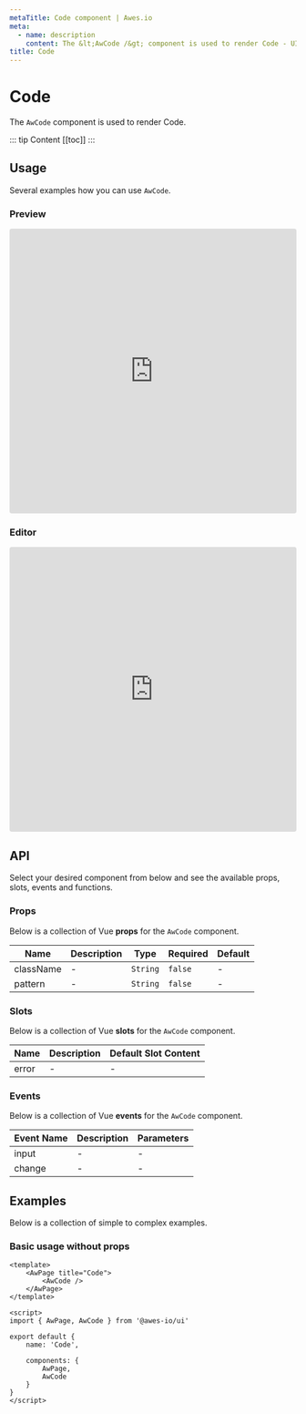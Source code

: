 ```yaml
---
metaTitle: Code сomponent | Awes.io
meta:
  - name: description
    content: The &lt;AwCode /&gt; component is used to render Code - UI Vue component for Awes.io.
title: Code
---
```

# Code

The `AwCode` component is used to render Code.

::: tip Content
[[toc]]
:::

## Usage
Several examples how you can use `AwCode`.

### Preview
<iframe
     src='https://codesandbox.io/embed/github/awes-io/client/tree/master/examples/basic-ui?autoresize=1&fontsize=14&hidenavigation=1&initialpath=%2Faw-code&module=%2Fpages%2Faw-code.vue&theme=dark&view=preview'
     style='width:100%; height:500px; border:0; border-radius: 4px; overflow:hidden;'
     title='basic-ui'
     allow='geolocation; microphone; camera; midi; vr; accelerometer; gyroscope; payment; ambient-light-sensor; encrypted-media; usb'
     sandbox='allow-modals allow-forms allow-popups allow-scripts allow-same-origin'
   ></iframe>

### Editor
<iframe
     src='https://codesandbox.io/embed/github/awes-io/client/tree/master/examples/basic-ui?autoresize=1&fontsize=14&hidenavigation=1&initialpath=%2Faw-code&module=%2Fpages%2Faw-code.vue&theme=dark&view=editor'
     style='width:100%; height:500px; border:0; border-radius: 4px; overflow:hidden;'
     title='basic-ui'
     allow='geolocation; microphone; camera; midi; vr; accelerometer; gyroscope; payment; ambient-light-sensor; encrypted-media; usb'
     sandbox='allow-modals allow-forms allow-popups allow-scripts allow-same-origin'
   ></iframe>

## API
Select your desired component from below and see the available props, slots, events and functions.

### Props
Below is a collection of Vue **props** for the `AwCode` component.
<!-- @vuese:AwCode:props:start -->
|Name|Description|Type|Required|Default|
|---|---|---|---|---|
|className|-|`String`|`false`|-|
|pattern|-|`String`|`false`|-|

<!-- @vuese:AwCode:props:end -->

### Slots
Below is a collection of Vue **slots** for the `AwCode` component.
<!-- @vuese:AwCode:slots:start -->
|Name|Description|Default Slot Content|
|---|---|---|
|error|-|-|

<!-- @vuese:AwCode:slots:end -->


### Events
Below is a collection of Vue **events** for the `AwCode` component.
<!-- @vuese:AwCode:events:start -->
|Event Name|Description|Parameters|
|---|---|---|
|input|-|-|
|change|-|-|

<!-- @vuese:AwCode:events:end -->




## Examples
Below is a collection of simple to complex examples.

### Basic usage without props
```vue
<template>
    <AwPage title="Code">
        <AwCode />
    </AwPage>
</template>

<script>
import { AwPage, AwCode } from '@awes-io/ui'

export default {
    name: 'Code',

    components: {
        AwPage,
        AwCode
    }
}
</script>

```

